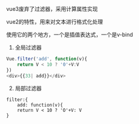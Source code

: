 vue3废弃了过滤器，采用计算属性实现

vue2的特性，用来对文本进行格式化处理

使用它的两个地方，一个是插值表达式，一个是v-bind

1. 全局过滤器

```js
Vue.filter('add', function(v){
	return V < 10 ? '0'+V:V
})
<div>{{33| add}}</div>
```

2. 局部过滤器

```
filter:{
	add: function(v){
	return V < 10 ? 'O'+V: V
}
```
